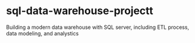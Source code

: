 # sql-data-warehouse-projectt
Building a modern data warehouse with SQL server, including ETL process, data modeling, and analystics
